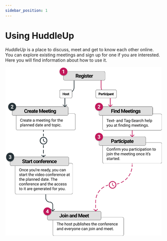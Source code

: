 ```yaml
---
sidebar_position: 1
---
```


# Using HuddleUp

_HuddleUp_ is a place to discuss, meet and get to know each other online. You can explore existing meetings and sign up for one if you are interested. Here you will find information about how to use it.

![Simplified process](/img/process-en.png)
